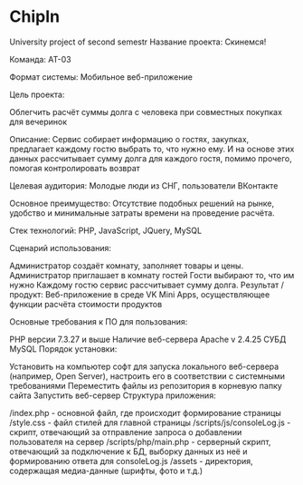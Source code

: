 # ChipIn
University project of second semestr
Название проекта: Скинемся!

Команда: АТ-03


Формат системы: Мобильное веб-приложение

Цель проекта:

Облегчить расчёт суммы долга с человека при совместных покупках для вечеринок

Описание:
Сервис собирает информацию о гостях, закупках, предлагает каждому гостю выбрать то, что нужно ему. И на основе этих данных рассчитывает сумму долга для каждого гостя, помимо прочего, помогая контролировать возврат

Целевая аудитория:
Молодые люди из СНГ, пользователи ВКонтакте

Основное преимущество:
Отсутствие подобных решений на рынке, удобство и минимальные затраты времени на проведение расчёта.

Стек технологий: PHP, JavaScript, JQuery, MySQL

Сценарий использования:

Администратор создаёт комнату, заполняет товары и цены.
Администратор приглашает в комнату гостей
Гости выбирают то, что им нужно
Каждому гостю сервис рассчитывает сумму долга.
Результат / продукт: Веб-приложение в среде VK Mini Apps, осуществляющее функции расчёта стоимости продуктов

Основные требования к ПО для пользования:

PHP версии 7.3.27 и выше
Наличие веб-сервера Apache v 2.4.25
СУБД MySQL
Порядок установки:

Установить на компьютер софт для запуска локального веб-сервера (например, Open Server), настроить его в соответствии с системными требованиями
Переместить файлы из репозитория в корневую папку сайта
Запустить веб-сервер
Структура приложения:

/index.php - основной файл, где происходит формирование страницы
/style.css - файл стилей для главной страницы
/scripts/js/consoleLog.js - скрипт, отвечающий за отправление запроса о добавлении пользователя на сервер
/scripts/php/main.php - серверный скрипт, отвечающий за подключение к БД, выборку данных из неё и формированию ответа для consoleLog.js
/assets - директория, содержащая медиа-данные (шрифты, фото и т.д.)
